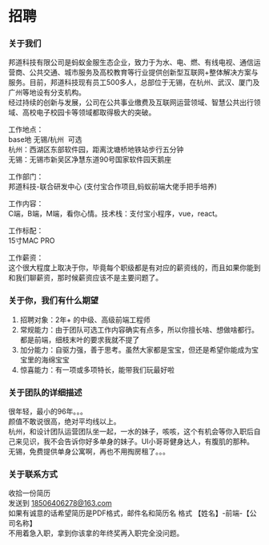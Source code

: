 # 招聘

<a name="hnlha"></a>
### 关于我们
邦道科技有限公司是蚂蚁金服生态企业，致力于为水、电、燃、有线电视、通信运营商、公共交通、城市服务及高校教育等行业提供创新型互联网+整体解决方案与服务。目前，邦道科技现有员工500多人，总部位于无锡，在杭州、武汉、厦门及广州等地设有分支机构。<br />经过持续的创新与发展，公司在公共事业缴费及互联网运营领域、智慧公共出行领域、高校电子校园卡等领域都取得极大的突破。

工作地点：<br />base地 无锡/杭州  可选<br />杭州：西湖区东部软件园，距离沈塘桥地铁站步行五分钟<br />无锡：无锡市新吴区净慧东道90号国家软件园天鹅座

工作部门：<br />邦道科技-联合研发中心 (支付宝合作项目,蚂蚁前端大佬手把手培养)

工作内容：<br />C端，B端，M端，看你心情。技术栈：支付宝小程序，vue，react。 

工作标配：<br />15寸MAC PRO

工作薪资：<br />这个很大程度上取决于你，毕竟每个职级都是有对应的薪资线的，而且如果你能到和我们聊薪资，那时候薪资应该不是主要问题了。

<a name="W4bWu"></a>
### 关于你，我们有什么期望

1. 招聘对象：2年+ 的中级、高级前端工程师
1. 常规能力：由于团队可选工作内容确实有点多，所以你擅长啥、想做啥都行。都是前端，细枝末叶的要求我就不提了
1. 加分能力：自驱力强，善于思考。虽然大家都是宝宝，但还是希望你能成为宝宝里的海绵宝宝
1. 惊喜能力：有一项或多项特长，能带我们玩最好啦

<a name="t6Ote"></a>
### 关于团队的详细描述
很年轻，最小的96年。。。<br />颜值不敢说很高，绝对平均线以上。<br />杭州，和设计团队运营团队坐一起，一水的妹子，咳咳，这个有机会等你入职后自己来见识，我不会告诉你好多单身的妹子。UI小哥哥健身达人，有腹肌的那种。<br />无锡，免费提供单身公寓啊，再也不用掏房租了。。。



<a name="jcNWk"></a>
### 关于联系方式
收拾一份简历<br />发送到 18506406278@163.com<br />如果有诚意的话希望简历是PDF格式，邮件名和简历名 格式 【姓名】-前端-【公司名称】<br />不用着急入职，拿到你该拿的年终奖再入职完全没问题。

